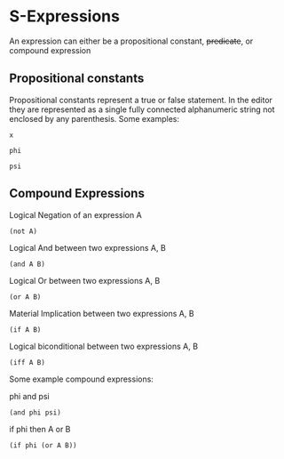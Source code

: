 
# S-Expressions 

An expression can either be a propositional constant, ~~predicate~~, or compound expression 

## Propositional constants
Propositional constants represent a true or false statement. In the editor they are represented as a single fully connected alphanumeric string not enclosed by any parenthesis.
Some examples:
```
x
```

```
phi
```

```
psi
```

## Compound Expressions

Logical Negation of an expression A
```
(not A)
```

Logical And between two expressions A, B
```
(and A B)
```

Logical Or between two expressions A, B
```
(or A B)
```

Material Implication between two expressions A, B
```
(if A B)
```

Logical biconditional between two expressions A, B
```
(iff A B)
```

Some example compound expressions:

phi and psi
```
(and phi psi)
```

if phi then A or B
```
(if phi (or A B))
```

